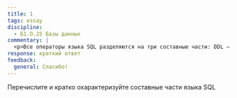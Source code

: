 ```yaml
---
title: 1
tags: essay
discipline:
  - Б1.О.25 Базы данных
commentary: |
  <p>Все операторы языка SQL разделяются на три составные части: DDL – язык определения данных, DCL – язык управления данными, DML – язык обработки данных</p>
response: краткий ответ
feedback:
  general: Cпасибо!
---
```


Перечислите и кратко охарактеризуйте составные части языка SQL